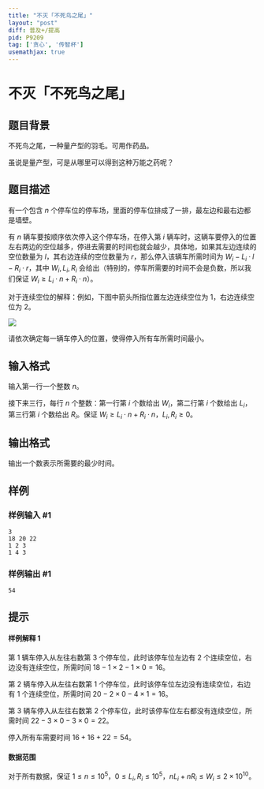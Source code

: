 ```yaml
---
title: "不灭「不死鸟之尾」"
layout: "post"
diff: 普及+/提高
pid: P9209
tag: ['贪心', '传智杯']
usemathjax: true
---
```


# 不灭「不死鸟之尾」
## 题目背景

不死鸟之尾，一种量产型的羽毛。可用作药品。

虽说是量产型，可是从哪里可以得到这种万能之药呢？
## 题目描述

有一个包含 $n$ 个停车位的停车场，里面的停车位排成了一排，最左边和最右边都是墙壁。

有 $n$ 辆车要按顺序依次停入这个停车场，在停入第 $i$ 辆车时，这辆车要停入的位置左右两边的空位越多，停进去需要的时间也就会越少，具体地，如果其左边连续的空位数量为 $l$，其右边连续的空位数量为 $r$，那么停入该辆车所需时间为 $W_i-L_i\cdot l-R_i\cdot r$，其中 $W_i,L_i,R_i$ 会给出（特别的，停车所需要的时间不会是负数，所以我们保证 $W_i\ge L_i\cdot n+R_i\cdot n$）。

对于连续空位的解释：例如，下图中箭头所指位置左边连续空位为 $1$，右边连续空位为 $2$。

![](https://cdn.luogu.com.cn/upload/image_hosting/s1zpjfnq.png)

请依次确定每一辆车停入的位置，使得停入所有车所需时间最小。
## 输入格式

输入第一行一个整数 $n$。

接下来三行，每行 $n$ 个整数：第一行第 $i$ 个数给出 $W_i$，第二行第 $i$ 个数给出 $L_i$，第三行第 $i$ 个数给出 $R_i$。保证 $W_i\ge L_i\cdot n+R_i\cdot n$，$L_i,R_i\ge 0$。
## 输出格式

输出一个数表示所需要的最少时间。
## 样例

### 样例输入 #1
```
3
18 20 22
1 2 3
1 4 3
```
### 样例输出 #1
```
54
```
## 提示

#### 样例解释 1

第 $1$ 辆车停入从左往右数第 $3$ 个停车位，此时该停车位左边有 $2$ 个连续空位，右边没有连续空位，所需时间 $18-1\times 2-1\times 0=16$。

第 $2$ 辆车停入从左往右数第 $1$ 个停车位，此时该停车位左边没有连续空位，右边有 $1$ 个连续空位，所需时间 $20-2\times 0-4\times 1=16$。

第 $3$ 辆车停入从左往右数第 $2$ 个停车位，此时该停车位左右都没有连续空位，所需时间 $22-3\times 0-3\times 0=22$。

停入所有车需要时间 $16+16+22=54$。

#### 数据范围

对于所有数据，保证 $1\le n\le 10^5$，$0\le L_i,R_i\le 10^5$，$nL_i+nR_i\le W_i\le 2\times 10^{10}$。
